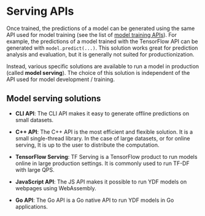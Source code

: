 # Serving APIs

Once trained, the predictions of a model can be generated using the same API
used for model training (see the list of [model training APIs](apis)). For
example, the predictions of a model trained with the TensorFlow API can be
generated with `model.predict(...)`. This solution works great for prediction
analysis and evaluation, but it is generally not suited for productionization.

Instead, various specific solutions are available to run a model in production
(called **model serving**). The choice of this solution is independent of the
API used for model development / training.

## Model serving solutions

-   **CLI API**: The CLI API makes it easy to generate offline predictions on
    small datasets.

-   **C++ API**: The C++ API is the most efficient and flexible solution. It is
    a small single-thread library. In the case of large datasets, or for online
    serving, It is up to the user to distribute the computation.

-   **TensorFlow Serving**: TF Serving is a TensorFlow product to run models
    online in large production settings. It is commonly used to run TF-DF with
    large QPS.

-   **JavaScript API**: The JS API makes it possible to run YDF models on
    webpages using WebAssembly.

-   **Go API**: The Go API is a Go native API to run YDF models in Go
    applications.
